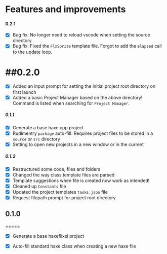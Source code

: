 # Features and improvements


#### 0.2.1
- [x] Bug fix: No longer need to reload vscode when setting the source directory
- [x] Bug fix: Fixed the `FlxSprite` template file. Forgot to add the `elapsed` call to the update loop.

##0.2.0
=====
- [x] Added an input prompt for setting the initial project root directory on first launch
- [x] Added a basic Project Manager based on the above directory! Command is listed when searching for `Project Manager`.

##### 0.1.1
- [x] Generate a base haxe cpp project
- [x] Rudimentry `package` auto-fill. Requires project files to be stored in a `source` or `src` directory
- [x] Setting to open new projects in a new window or in the current 

##### 0.1.2
- [x] Restructured some code, files and folders
- [x] Changed the way class template files are parsed
- [x] Template suggestions when file is created now work as intended!
- [x] Cleaned up `Constants` file
- [x] Updated the project templates `tasks.json` file
- [x] Request filepath prompt for project root directory

## 0.1.0
=====
- [x] Generate a base haxeflixel project
- [x] Auto-fill standard haxe class when creating a new haxe file

